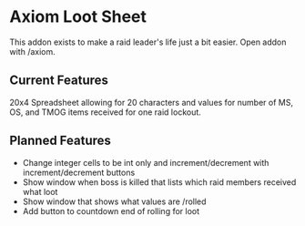 # Axiom Loot Sheet

This addon exists to make a raid leader's life just a bit easier.
Open addon with /axiom.

## Current Features
20x4 Spreadsheet allowing for 20 characters and values for number of MS, OS, and TMOG items received for one raid lockout.

## Planned Features
* Change integer cells to be int only and increment/decrement with increment/decrement buttons
* Show window when boss is killed that lists which raid members received what loot
* Show window that shows what values are /rolled
* Add button to countdown end of rolling for loot 
